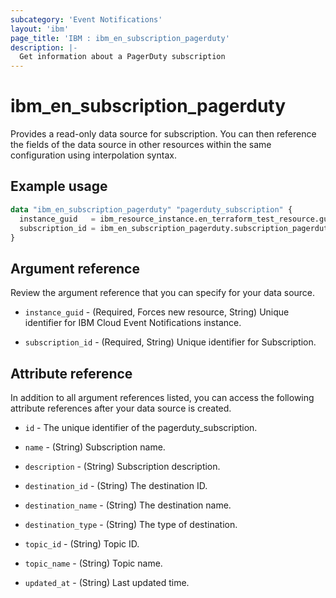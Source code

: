 ```yaml
---
subcategory: 'Event Notifications'
layout: 'ibm'
page_title: 'IBM : ibm_en_subscription_pagerduty'
description: |-
  Get information about a PagerDuty subscription
---
```


# ibm_en_subscription_pagerduty

Provides a read-only data source for subscription. You can then reference the fields of the data source in other resources within the same configuration using interpolation syntax.

## Example usage

```terraform
data "ibm_en_subscription_pagerduty" "pagerduty_subscription" {
  instance_guid   = ibm_resource_instance.en_terraform_test_resource.guid
  subscription_id = ibm_en_subscription_pagerduty.subscription_pagerduty.subscription_id
}
```

## Argument reference

Review the argument reference that you can specify for your data source.

- `instance_guid` - (Required, Forces new resource, String) Unique identifier for IBM Cloud Event Notifications instance.

- `subscription_id` - (Required, String) Unique identifier for Subscription.

## Attribute reference

In addition to all argument references listed, you can access the following attribute references after your data source is created.

- `id` - The unique identifier of the pagerduty_subscription.

- `name` - (String) Subscription name.

- `description` - (String) Subscription description.

- `destination_id` - (String) The destination ID.

- `destination_name` - (String) The destination name.

- `destination_type` - (String) The type of destination.

- `topic_id` - (String) Topic ID.

- `topic_name` - (String) Topic name.

- `updated_at` - (String) Last updated time.
